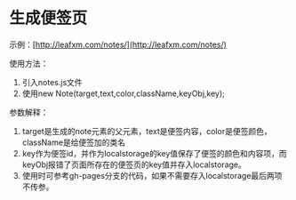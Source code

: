 # 生成便签页

示例：[http://leafxm.com/notes/](http://leafxm.com/notes/)

使用方法：

1. 引入notes.js文件
2. 使用new Note(target,text,color,className,keyObj,key);

参数解释：

1. target是生成的note元素的父元素，text是便签内容，color是便签颜色，className是给便签加的类名
2. key作为便签id，并作为localstorage的key值保存了便签的颜色和内容项，而keyObj报错了页面所存在的便签页的key值并存入localstorage。
3. 使用时可参考gh-pages分支的代码，如果不需要存入localstorage最后两项不传参。
